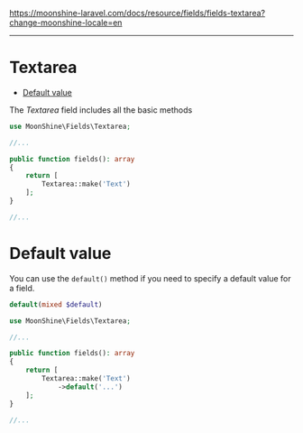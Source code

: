 https://moonshine-laravel.com/docs/resource/fields/fields-textarea?change-moonshine-locale=en

------
# Textarea

- [Default value](#default-value)

The *Textarea* field includes all the basic methods

```php   
use MoonShine\Fields\Textarea;

//...

public function fields(): array
{
    return [
        Textarea::make('Text')
    ];
}

//...
```

<a name="default-value"></a>
# Default value

You can use the `default()` method if you need to specify a default value for a field.

```php   
default(mixed $default)
```

```php
use MoonShine\Fields\Textarea;

//...

public function fields(): array
{
    return [
        Textarea::make('Text')
            ->default('...')
    ];
}

//...
```
